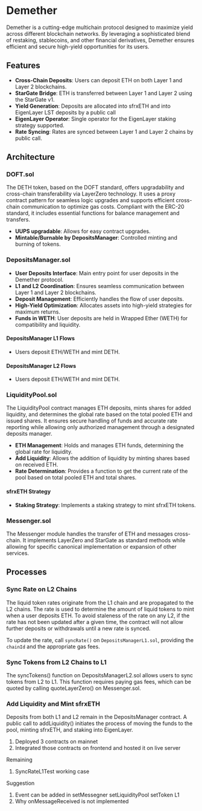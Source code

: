 # Demether

Demether is a cutting-edge multichain protocol designed to maximize yield across different blockchain networks. By
leveraging a sophisticated blend of restaking, stablecoins, and other financial derivatives, Demether ensures efficient
and secure high-yield opportunities for its users.

## Features

- **Cross-Chain Deposits**: Users can deposit ETH on both Layer 1 and Layer 2 blockchains.
- **StarGate Bridge**: ETH is transferred between Layer 1 and Layer 2 using the StarGate v1.
- **Yield Generation**: Deposits are allocated into sfrxETH and into EigenLayer LST deposits by a public call
- **EigenLayer Operator**: Single operator for the EigenLayer staking strategy supported.
- **Rate Syncing**: Rates are synced between Layer 1 and Layer 2 chains by public call.

## Architecture

### DOFT.sol

The DETH token, based on the DOFT standard, offers upgradability and cross-chain transferability via LayerZero
technology. It uses a proxy contract pattern for seamless logic upgrades and supports efficient cross-chain
communication to optimize gas costs. Compliant with the ERC-20 standard, it includes essential functions for balance
management and transfers.

- **UUPS upgradable**: Allows for easy contract upgrades.
- **Mintable/Burnable by DepositsManager**: Controlled minting and burning of tokens.

### DepositsManager.sol

- **User Deposits Interface**: Main entry point for user deposits in the Demether protocol.
- **L1 and L2 Coordination**: Ensures seamless communication between Layer 1 and Layer 2 blockchains.
- **Deposit Management**: Efficiently handles the flow of user deposits.
- **High-Yield Optimization**: Allocates assets into high-yield strategies for maximum returns.
- **Funds in WETH**: User deposits are held in Wrapped Ether (WETH) for compatibility and liquidity.

#### DepositsManager L1 Flows

- Users deposit ETH/WETH and mint DETH.

#### DepositsManager L2 Flows

- Users deposit ETH/WETH and mint DETH.

### LiquidityPool.sol

The LiquidityPool contract manages ETH deposits, mints shares for added liquidity, and determines the global rate based
on the total pooled ETH and issued shares. It ensures secure handling of funds and accurate rate reporting while
allowing only authorized management through a designated deposits manager.

- **ETH Management**: Holds and manages ETH funds, determining the global rate for liquidity.
- **Add Liquidity**: Allows the addition of liquidity by minting shares based on received ETH.
- **Rate Determination**: Provides a function to get the current rate of the pool based on total pooled ETH and total
  shares.

#### sfrxETH Strategy

- **Staking Strategy**: Implements a staking strategy to mint sfrxETH tokens.

### Messenger.sol

The Messenger module handles the transfer of ETH and messages cross-chain. It implements LayerZero and StarGate as
standard methods while allowing for specific canonical implementation or expansion of other services.

## Processes

### Sync Rate on L2 Chains

The liquid token rates originate from the L1 chain and are propagated to the L2 chains. The rate is used to determine
the amount of liquid tokens to mint when a user deposits ETH. To avoid staleness of the rate on any L2, if the rate has
not been updated after a given time, the contract will not allow further deposits or withdrawals until a new rate is
synced.

To update the rate, call `syncRate()` on `DepositsManagerL1.sol`, providing the `chainId` and the appropriate gas fees.

### Sync Tokens from L2 Chains to L1

The syncTokens() function on DepositsManagerL2.sol allows users to sync tokens from L2 to L1. This function requires
paying gas fees, which can be quoted by calling quoteLayerZero() on Messenger.sol.

### Add Liquidity and Mint sfrxETH

Deposits from both L1 and L2 remain in the DepositsManager contract. A public call to addLiquidity() initiates the
process of moving the funds to the pool, minting sfrxETH, and staking into EigenLayer.




1. Deployed 3 contracts on mainnet
2. Integrated those contracts on frontend and hosted it on live server




Remaining
1. SyncRateL1Test working case


Suggestion
1. Event can be added in 
    setMessegner setLiquidityPool setToken L1  
2. Why onMessageReceived is not implemented